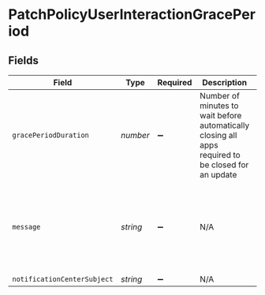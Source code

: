 # PatchPolicyUserInteractionGracePeriod


## Fields

| Field                                                                                                                                       | Type                                                                                                                                        | Required                                                                                                                                    | Description                                                                                                                                 | Example                                                                                                                                     |
| ------------------------------------------------------------------------------------------------------------------------------------------- | ------------------------------------------------------------------------------------------------------------------------------------------- | ------------------------------------------------------------------------------------------------------------------------------------------- | ------------------------------------------------------------------------------------------------------------------------------------------- | ------------------------------------------------------------------------------------------------------------------------------------------- |
| `gracePeriodDuration`                                                                                                                       | *number*                                                                                                                                    | :heavy_minus_sign:                                                                                                                          | Number of minutes to wait before automatically closing all apps required to be closed for an update                                         | 15                                                                                                                                          |
| `message`                                                                                                                                   | *string*                                                                                                                                    | :heavy_minus_sign:                                                                                                                          | N/A                                                                                                                                         | $APP_NAMES will quit in $DELAY_MINUTES minutes so that $SOFTWARE_TITLE can be updated. Save anything you are working on and quit the app(s) |
| `notificationCenterSubject`                                                                                                                 | *string*                                                                                                                                    | :heavy_minus_sign:                                                                                                                          | N/A                                                                                                                                         | Important                                                                                                                                   |